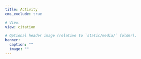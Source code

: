 ```yaml
---
title: Activity
cms_exclude: true

# View.
view: citation

# Optional header image (relative to `static/media/` folder).
banner:
  caption: ""
  image: ""
---
```


